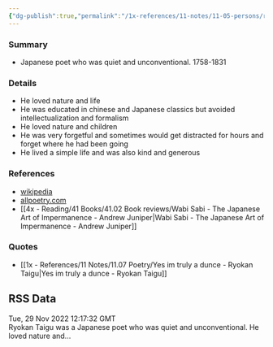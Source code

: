 ```yaml
---
{"dg-publish":true,"permalink":"/1x-references/11-notes/11-05-persons/ryokan-taigu/","title":"Ryokan Taigu","created":"2024-02-14T20:18:18.043+03:00","updated":"2024-02-14T20:18:18.043+03:00"}
---
```



### Summary
- Japanese poet who was quiet and unconventional. 1758-1831

### Details
- He loved nature and life
- He was educated in chinese and Japanese classics but avoided intellectualization and formalism
- He loved nature and children
- He was very forgetful and sometimes would get distracted for hours and forget where he had been going
- He lived a simple life and was also kind and generous

### References
- [wikipedia](https://en.wikipedia.org/wiki/Ry%C5%8Dkan)
- [allpoetry.com](https://allpoetry.com/Taigu-Ryokan)
- [[4x - Reading/41 Books/41.02 Book reviews/Wabi Sabi - The Japanese Art of Impermanence - Andrew Juniper\|Wabi Sabi - The Japanese Art of Impermanence - Andrew Juniper]]

### Quotes
- [[1x - References/11 Notes/11.07 Poetry/Yes im truly a dunce - Ryokan Taigu\|Yes im truly a dunce - Ryokan Taigu]]

## RSS Data
<div class='date'>Tue, 29 Nov 2022 12:17:32 GMT</div>
<div class='description'>Ryokan Taigu was a Japanese poet who was quiet and unconventional. He loved nature and...</div>
